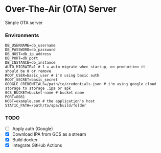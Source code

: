 # Over-The-Air (OTA) Server

Simple OTA server

### Environments

```.dotenv
DB_USERNAME=db_username
DB_PASSWORD=db_password
DB_HOST=db_ip_address
DB_PORT=db_port
DB_INSTANCE=db_instance
AUTO_MIGRATE=1 # 1 = auto migrate when startup, on production it should be 0 or remove
ROOT_USER=basic_user # i'm using basic auth 
ROOT_SECRET=basic_secret 
GOOGLE_CREDENTIALS=/path/to/credentials.json # i'm using google cloud storage to storage .ipa or apk
GCS_BUCKET=bucket-name # bucket name 
PORT=8081
HOST=example.com # the application's host
STATIC_PATH=/path/to/spa/build/folder
```

### TODO

- [ ] Apply auth (Google)
- [x] Download IPA from GCS as a stream
- [x] Build docker
- [x] Integrate GitHub Actions
